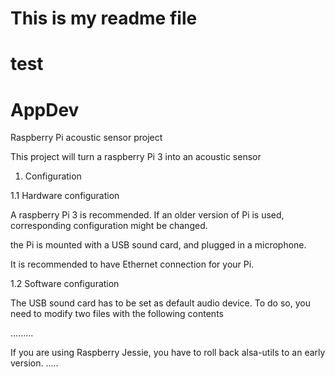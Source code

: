 # This is my readme file
# test
# AppDev
Raspberry Pi acoustic sensor project 

This project will turn a raspberry Pi 3 into an acoustic sensor

1. Configuration

1.1 Hardware configuration

A raspberry Pi 3 is recommended. If an older version of Pi is used, corresponding configuration might be changed.

the Pi is mounted with a USB sound card, and plugged in a microphone.

It is recommended to have Ethernet connection for your Pi.

1.2 Software configuration

The USB sound card has to be set as default audio device. To do so, you need to modify two files with the following contents

.........

If you are using Raspberry Jessie, you have to roll back alsa-utils to an early version.
.....

